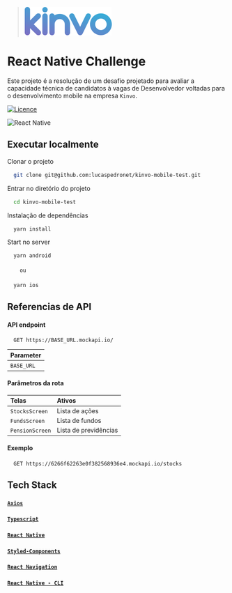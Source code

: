 
> ![Logo Kinvo](https://raw.githubusercontent.com/kinvoapp/kinvo-front-end-test/edd338683b58e87db766d6153b0f8908d14cc79b/logo.svg)
# React Native Challenge

Este projeto é a resolução de um desafio projetado para avaliar a capacidade técnica de candidatos à vagas de Desenvolvedor voltadas para o desenvolvimento mobile na empresa `Kinvo`.

[![Licence](https://img.shields.io/github/license/Ileriayo/markdown-badges?style=for-the-badge)](https://raw.githubusercontent.com/felipegomss/kinvo-mobile-test/master/LICENSE)

![React Native](https://img.shields.io/badge/react_native-%2320232a.svg?style=for-the-badge&logo=react&logoColor=%2361DAFB)

## Executar localmente

Clonar o projeto

```bash
  git clone git@github.com:lucaspedronet/kinvo-mobile-test.git
```

Entrar no diretório do projeto

```bash
  cd kinvo-mobile-test
```

Instalação de dependências

```bash
  yarn install
```

Start no server

```bash
  yarn android

    ou

  yarn ios
```
## Referencias de API

#### API endpoint

```https
  GET https://BASE_URL.mockapi.io/
```

| Parameter |
| :-------- |
| `BASE_URL` |

#### Parâmetros da rota


| Telas | Ativos                       |
| :-------- | :-------------------------------- |
| `StocksScreen`  | Lista de ações |
| `FundsScreen`  | Lista de fundos |
| `PensionScreen`  | Lista de previdências |

#### Exemplo

```https
  GET https://6266f62263e0f382568936e4.mockapi.io/stocks
```

## Tech Stack

 ####  [`Axios`](https://axios-http.com/ptbr/)
 ####  [`Typescript`](https://www.typescriptlang.org/)
 ####  [`React Native`](https://reactnative.dev/)
 ####  [`Styled-Components`](https://styled-components.com/)
 ####  [`React Navigation`](https://reactnavigation.org/)
####  [`React Native - CLI`](https://reactnative.dev/docs/environment-setup)






